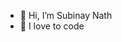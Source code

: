 - 👋 Hi, I’m Subinay Nath
- 👀 I love to code

<!---
subinaynath/subinaynath is a ✨ special ✨ repository because its `README.md` (this file) appears on your GitHub profile.
You can click the Preview link to take a look at your changes.
--->
